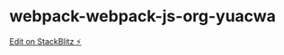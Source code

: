 # webpack-webpack-js-org-yuacwa

[Edit on StackBlitz ⚡️](https://stackblitz.com/edit/webpack-webpack-js-org-yuacwa)